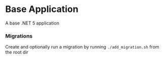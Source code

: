 # Base Application

A base .NET 5 application

### Migrations

Create and optionally run a migration by running `./add_migration.sh` from the root dir
